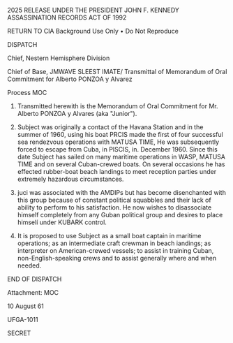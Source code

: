 2025 RELEASE UNDER THE PRESIDENT JOHN F. KENNEDY ASSASSINATION RECORDS ACT OF 1992

RETURN TO CIA
Background Use Only
• Do Not Reproduce

DISPATCH

Chief, Nestern Hemisphere Division

Chief of Base, JMWAVE
SLEEST IMATE/
Transmittal of Memorandum of Oral Commitment for Alberto PONZOA y Alvarez

Process MOC

1. Transmitted herewith is the Memorandum of Oral Commitment for
Mr. Alberto PONZOA y Alvares (aka "Junior").

2. Subject was originally a contact of the Havana Station and in the summer
of 1960, using his boat PRCIS made the first of four successful sea rendezvous
operations with MATUSA TIME, He was subsequently forced to escape from
Cuba, in PISCIS, in. December 1960. Since this date Subject has sailed on many
maritime operations in WASP, MATUSA TIME and on several Cuban-crewed
boats. On several occasions he has effected rubber-boat beach landings to meet
reception parties under extremely hazardous circumstances.

3. juci was associated with the AMDIPs but has become
disenchanted with this group because of constant political squabbles and their
lack of ability to perform to his satisfaction. He now wishes to disassociate
himself completely from any Guban political group and desires to place himselí
under KUBARK control.

4. It is proposed to use Subject as a small boat captain in maritime
operations; as an intermediate craft crewman in beach iandings; as interpreter
on American-crewed vessels; to assist in training Cuban, non-English-speaking
crews and to assist generally where and when needed.

END OF DISPATCH

Attachment:
MOC

10 August 61

UFGA-1011

SECRET
